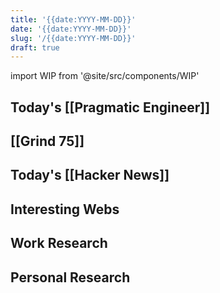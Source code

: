 ```yaml
---
title: '{{date:YYYY-MM-DD}}'
date: '{{date:YYYY-MM-DD}}'
slug: '/{{date:YYYY-MM-DD}}'
draft: true
---
```


import WIP from '@site/src/components/WIP'

<WIP />

## Today's [[Pragmatic Engineer]]

## [[Grind 75]]

## Today's [[Hacker News]]

## Interesting Webs

## Work Research

## Personal Research
